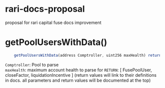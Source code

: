 # rari-docs-proposal
proposal for rari capital fuse docs improvement 

# getPoolUsersWithData()
```js
	getPoolUsersWithData(address Comptroller, uint256 maxHealth) returns (tuple[], uint256, uint256)
```
`Comptroller`: Pool to parse <br />
`maxHealth`: maximum account health to parse for
`RETURN`: [ FusePoolUser[](docs.rari.capital/fuse#FusePoolUser), closeFactor, liquidationIncentive ]
(return values will link to their definitions in docs. all parameters and return values will be documented at the top)
